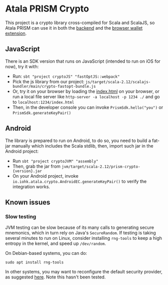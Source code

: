 # Atala PRISM Crypto

This project is a crypto library cross-compiled for Scala and ScalaJS, so Atala PRISM can use it in both the
[backend](../credentials-verification) and the [browser wallet extension](../credentials-verification-webextension).

## JavaScript
There is an SDK version that runs on JavaScript (intended to run on iOS for now), try it with:
- Run: `sbt "project cryptoJS" "fastOptJS::webpack"`
- Pick the js library from our project: `js/target/scala-2.12/scalajs-bundler/main/crypto-fastopt-bundle.js`
- Or, try it on your browser by loading the [index.html](index.html) on your browser, or run a local file server like `http-server -a localhost -p 1234 ./` and go to `localhost:1234/index.html`
- Then, in the developer console you can invoke `PrismSdk.hello("you")` or `PrismSdk.generateKeyPair()`

## Android
The library is prepared to run on Android, to do so, you need to build a fat-jar manually which includes the Scala stdlib, then, import such jar in the Android project:
- Run `sbt "project cryptoJVM" "assembly"`
- Then, grab the jar from `jvm/target/scala-2.12/prism-crypto-{version}.jar`
- On your Android project, invoke `io.iohk.atala.crypto.AndroidEC.generateKeyPair()` to verify the integration works.

## Known issues

### Slow testing

JVM testing can be slow because of its many calls to generating secure mnemonics, which in turn rely on Java's
`SecureRandom`. If testing is taking several minutes to run on Linux, consider installing `rng-tools` to keep a high
entropy in the kernel, and speed up `/dev/random`.

On Debian-based systems, you can do:
```shell script
sudo apt install rng-tools
```

In other systems, you may want to reconfigure the default security provider, as suggested
[here](https://stackoverflow.com/a/49322949). Note this hasn't been tested.
